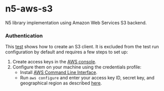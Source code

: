 # n5-aws-s3
N5 library implementation using Amazon Web Services S3 backend.

### Authentication

This [test](https://github.com/saalfeldlab/n5-aws-s3/blob/master/src/test/java/org/janelia/saalfeldlab/n5/s3/N5AmazonS3Test.java) shows how to create an S3 client. It is excluded from the test run configuration by default and requires a few steps to set up:

1. Create access keys in the [AWS console](https://console.aws.amazon.com/iam/home?#/security_credential).
1. Configure them on your machine using the credentials profile:
    * Install [AWS Command Line Interface](https://aws.amazon.com/cli/).
    * Run `aws configure` and enter your access key ID, secret key, and geographical region as described [here](https://docs.aws.amazon.com/cli/latest/userguide/cli-chap-getting-started.html#cli-quick-configuration).
